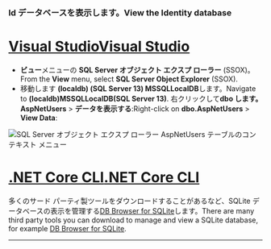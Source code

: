 ### <a name="view-the-identity-database"></a><span data-ttu-id="7b763-101">Id データベースを表示します。</span><span class="sxs-lookup"><span data-stu-id="7b763-101">View the Identity database</span></span>

# <a name="visual-studiotabvisual-studio"></a>[<span data-ttu-id="7b763-102">Visual Studio</span><span class="sxs-lookup"><span data-stu-id="7b763-102">Visual Studio</span></span>](#tab/visual-studio) 

* <span data-ttu-id="7b763-103">**ビュー**メニューの  **SQL Server オブジェクト エクスプ ローラー** (SSOX)。</span><span class="sxs-lookup"><span data-stu-id="7b763-103">From the **View** menu, select **SQL Server Object Explorer** (SSOX).</span></span>
* <span data-ttu-id="7b763-104">移動します **(localdb) (SQL Server 13) MSSQLLocalDB**します。</span><span class="sxs-lookup"><span data-stu-id="7b763-104">Navigate to **(localdb)MSSQLLocalDB(SQL Server 13)**.</span></span> <span data-ttu-id="7b763-105">右クリックして**dbo します。AspNetUsers** > **データを表示する**:</span><span class="sxs-lookup"><span data-stu-id="7b763-105">Right-click on **dbo.AspNetUsers** > **View Data**:</span></span>

![SQL Server オブジェクト エクスプ ローラー AspNetUsers テーブルのコンテキスト メニュー](~/security/authentication/accconfirm/_static/ssox.png)

# <a name="net-core-clitabnetcore-cli"></a>[<span data-ttu-id="7b763-107">.NET Core CLI</span><span class="sxs-lookup"><span data-stu-id="7b763-107">.NET Core CLI</span></span>](#tab/netcore-cli)

<span data-ttu-id="7b763-108">多くのサード パーティ製ツールをダウンロードすることがあるなど、SQLite データベースの表示を管理する[DB Browser for SQLite](http://sqlitebrowser.org/)します。</span><span class="sxs-lookup"><span data-stu-id="7b763-108">There are many third party tools you can download to manage and view a SQLite database, for example [DB Browser for SQLite](http://sqlitebrowser.org/).</span></span>

------